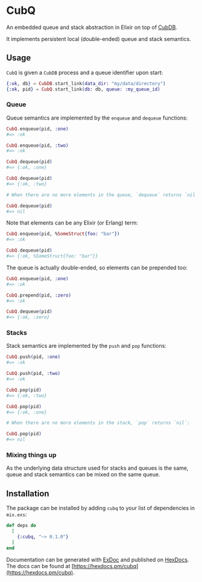 # CubQ

An embedded queue and stack abstraction in Elixir on top of
[CubDB](https://github.com/lucaong/cubdb).

It implements persistent local (double-ended) queue and stack semantics.

## Usage

`CubQ` is given a `CubDB` process and a queue identifier upon start:

```elixir
{:ok, db} = CubDB.start_link(data_dir: "my/data/directory")
{:ok, pid} = CubQ.start_link(db: db, queue: :my_queue_id)
```

### Queue

Queue semantics are implemented by the `enqueue` and `dequeue` functions:

```elixir
CubQ.enqueue(pid, :one)
#=> :ok

CubQ.enqueue(pid, :two)
#=> :ok

CubQ.dequeue(pid)
#=> {:ok, :one}

CubQ.dequeue(pid)
#=> {:ok, :two}

# When there are no more elements in the queue, `dequeue` returns `nil`:

CubQ.dequeue(pid)
#=> nil
```

Note that elements can be any Elixir (or Erlang) term:

```elixir
CubQ.enqueue(pid, %SomeStruct{foo: "bar"})
#=> :ok

CubQ.dequeue(pid)
#=> {:ok, %SomeStruct{foo: "bar"}}
```

The queue is actually double-ended, so elements can be prepended too:

```elixir
CubQ.enqueue(pid, :one)
#=> :ok

CubQ.prepend(pid, :zero)
#=> :ok

CubQ.dequeue(pid)
#=> {:ok, :zero}
```

### Stacks

Stack semantics are implemented by the `push` and `pop` functions:

```elixir
CubQ.push(pid, :one)
#=> :ok

CubQ.push(pid, :two)
#=> :ok

CubQ.pop(pid)
#=> {:ok, :two}

CubQ.pop(pid)
#=> {:ok, :one}

# When there are no more elements in the stack, `pop` returns `nil`:

CubQ.pop(pid)
#=> nil
```

### Mixing things up

As the underlying data structure used for stacks and queues is the same, queue
and stack semantics can be mixed on the same queue.

## Installation

The package can be installed by adding `cubq` to your list of dependencies in
`mix.exs`:

```elixir
def deps do
  [
    {:cubq, "~> 0.1.0"}
  ]
end
```

Documentation can be generated with
[ExDoc](https://github.com/elixir-lang/ex_doc) and published on
[HexDocs](https://hexdocs.pm). The docs can be found at
[https://hexdocs.pm/cubq](https://hexdocs.pm/cubq).
